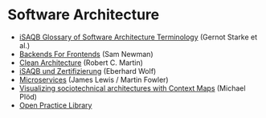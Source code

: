 # Software Architecture

* [iSAQB Glossary of Software Architecture
Terminology](https://www.isaqb.org/wp-content/uploads/2020/10/iSAQB_Glossary_of_Software_Architecture_EN.pdf) (Gernot Starke et al.)
* [Backends For Frontends](https://samnewman.io/patterns/architectural/bff/) (Sam Newman)
* [Clean Architecture](https://blog.cleancoder.com/uncle-bob/2012/08/13/the-clean-architecture.html) (Robert C. Martin)
* [iSAQB und Zertifizierung](https://software-architektur.tv/2020/06/26/folge003.html) (Eberhard Wolf)
* [Microservices](https://martinfowler.com/articles/microservices.html) (James Lewis / Martin Fowler)
* [Visualizing sociotechnical architectures with Context Maps](https://speakerdeck.com/mploed/visualizing-sociotechnical-architectures-with-context-maps) (Michael Plöd)
* [Open Practice Library](https://openpracticelibrary.com/)